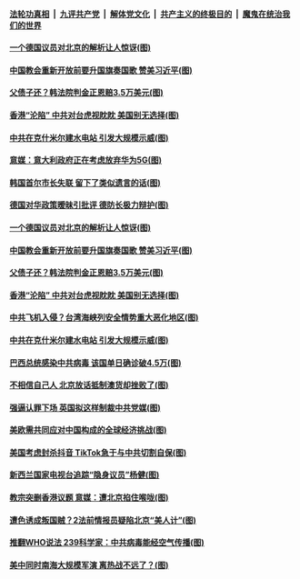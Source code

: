 ####  [法轮功真相](../../../../basic/blob/master/README.md?t=07100302) &nbsp;|&nbsp; [九评共产党](../../../../9ping.md/blob/master/README.md?t=07100302) &nbsp;|&nbsp; [解体党文化](../../../../jtdwh.md/blob/master/README.md?t=07100302)  &nbsp;|&nbsp; [共产主义的终极目的](../../../../gczydzjmd.md/blob/master/README.md?t=07100302) &nbsp;|&nbsp; [魔鬼在统治我们的世界](../../../../mgztzwmdsj.md/blob/master/README.md?t=07100302) 

#### [一个德国议员对北京的解析让人惊讶(图)](../pages/p9/939075.md?t=07100302) 


#### [中国教会重新开放前要升国旗奏国歌 赞美习近平(图)](../pages/p9/939106.md?t=07100302) 

#### [父债子还？韩法院判金正恩赔3.5万美元(图)](../pages/p9/939064.md?t=07100302) 

#### [香港“沦陷” 中共对台虎视眈眈 美国别无选择(图)](../pages/p9/939008.md?t=07100302) 

#### [中共在克什米尔建水电站 引发大规模示威(图)](../pages/p9/938978.md?t=07100302) 

#### [意媒：意大利政府正在考虑放弃华为5G(图)](../pages/p9/939159.md?t=07100302) 

#### [韩国首尔市长失联 留下了类似遗言的话(图)](../pages/p9/939157.md?t=07100302) 

#### [德国对华政策暧昧引批评 德防长极力辩护(图)](../pages/p9/939156.md?t=07100302) 

#### [一个德国议员对北京的解析让人惊讶(图)](../pages/p9/939075.md?t=07100302) 


#### [中国教会重新开放前要升国旗奏国歌 赞美习近平(图)](../pages/p9/939106.md?t=07100302) 

#### [父债子还？韩法院判金正恩赔3.5万美元(图)](../pages/p9/939064.md?t=07100302) 

#### [香港“沦陷” 中共对台虎视眈眈 美国别无选择(图)](../pages/p9/939008.md?t=07100302) 

#### [中共飞机入侵？台湾海峡列安全情势重大恶化地区(图)](../pages/p9/939057.md?t=07100302) 

#### [中共在克什米尔建水电站 引发大规模示威(图)](../pages/p9/938978.md?t=07100302) 

#### [巴西总统感染中共病毒 该国单日确诊破4.5万(图)](../pages/p9/939022.md?t=07100302) 

#### [不相信自己人 北京放话抵制澳货却挫败了(图)](../pages/p9/938953.md?t=07100302) 

#### [强逼认罪下场 英国拟这样制裁中共党媒(图)](../pages/p9/938940.md?t=07100302) 

#### [美欧需共同应对中国构成的全球经济挑战(图)](../pages/p9/939005.md?t=07100302) 

#### [美国考虑封杀抖音 TikTok急于与中共切割自保(图)](../pages/p9/938967.md?t=07100302) 

#### [新西兰国家电视台追踪“隐身议员”杨健(图)](../pages/p9/938943.md?t=07100302) 

#### [教宗突删香港议题 意媒：遭北京掐住喉咙(图)](../pages/p9/938923.md?t=07100302) 

#### [遭色诱成叛国贼？2法前情报员疑陷北京“美人计”(图)](../pages/p9/938843.md?t=07100302) 

#### [推翻WHO说法 239科学家：中共病毒能经空气传播(图)](../pages/p9/938847.md?t=07100302) 

#### [美中同时南海大规模军演 离热战不远了？(图)](../pages/p9/938890.md?t=07100302) 


